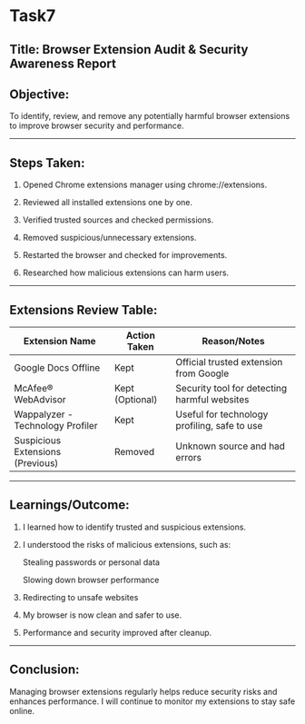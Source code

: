 # Task7

## Title: Browser Extension Audit & Security Awareness Report

## Objective:
To identify, review, and remove any potentially harmful browser extensions to improve browser security and performance.

---

## Steps Taken:

1. Opened Chrome extensions manager using chrome://extensions.

2. Reviewed all installed extensions one by one.

3. Verified trusted sources and checked permissions.

4. Removed suspicious/unnecessary extensions.

5. Restarted the browser and checked for improvements.

6. Researched how malicious extensions can harm users.

---

## Extensions Review Table:

| Extension Name                   | Action Taken    | Reason/Notes                                 |
| -------------------------------- | --------------- | -------------------------------------------- |
| Google Docs Offline              | Kept            | Official trusted extension from Google       |
| McAfee® WebAdvisor               | Kept (Optional) | Security tool for detecting harmful websites |
| Wappalyzer - Technology Profiler | Kept            | Useful for technology profiling, safe to use |
| Suspicious Extensions (Previous) | Removed         | Unknown source and had errors                |

---

## Learnings/Outcome:
1. I learned how to identify trusted and suspicious extensions.
2. I understood the risks of malicious extensions, such as:

    Stealing passwords or personal data

    Slowing down browser performance

3. Redirecting to unsafe websites
4. My browser is now clean and safer to use.
5. Performance and security improved after cleanup.

---

## Conclusion:
Managing browser extensions regularly helps reduce security risks and enhances performance. I will continue to monitor my extensions to stay safe online.
